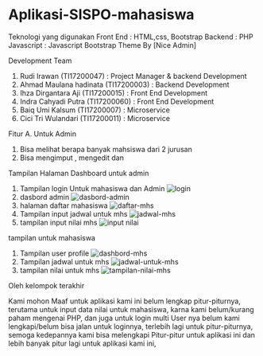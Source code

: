 # Aplikasi-SISPO-mahasiswa

Teknologi yang digunakan
Front End : HTML,css, Bootstrap
Backend : PHP 
Javascript : Javascript
Bootstrap Theme By [Nice Admin]

Development Team
1. Rudi Irawan (TI17200047) :  Project Manager & backend Development
2. Ahmad Maulana hadinata (TI17200003) : Backend Development
3. Ihza Dirgantara Aji (TI17200015) : Front End Development
4. Indra Cahyadi Putra (TI17200060) : Front End Development
5. Baiq Umi Kalsum (TI17200007) : Microservice
6. Cici Tri Wulandari (TI17200011) : Microservice


Fitur
A. Untuk Admin
  1. Bisa melihat berapa banyak mahsiswa dari 2 jurusan 
  2. Bisa mengimput , mengedit dan 



Tampilan Halaman Dashboard untuk admin 
1. Tampilan login Untuk mahasiswa dan Admin 
![login](https://user-images.githubusercontent.com/90679683/150348522-840046b6-1b12-4750-9ef3-1677a0956196.png)
2. dasbord admin
![dasbord-admin](https://user-images.githubusercontent.com/90679683/150351662-f3cea4dd-1223-40d4-bc37-c3af6c94dcbe.png)
3. halaman daftar mahasiswa
![daftar-mhs](https://user-images.githubusercontent.com/90679683/150351893-3cd25251-0b1a-4e82-95ec-6a607d187b5c.png)
4. Tampilan input jadwal untuk mhs
![jadwal-mhs](https://user-images.githubusercontent.com/90679683/150351981-0912fea0-22f6-4466-9913-6e0062882c2d.png)
5. tampilan input nilai mhs
![input nilai](https://user-images.githubusercontent.com/90679683/150352038-a31ee45e-ce80-4025-90c2-a406ead088ac.png)

tampilan untuk mahasiswa
1. Tampilan user profile
![dashbord-mhs](https://user-images.githubusercontent.com/90679683/150352256-31e051dd-b2ba-4a5d-b2db-df39ab019c16.png)
2. Tampilan jadwal untuk mhs
![jadwal-untuk-mhs](https://user-images.githubusercontent.com/90679683/150352323-e03a0379-3c39-471d-a917-2964250758fd.png)
3. tampilan nilai untuk mhs
![tampilan-nilai-mhs](https://user-images.githubusercontent.com/90679683/150352425-5d81b30b-92ae-4f6f-bb94-ea10f24803b2.png)

Oleh kelompok terakhir


Kami mohon Maaf untuk aplikasi kami ini belum lengkap pitur-piturnya,
terutama untuk input data nilai untuk mahasiswa, karna kami belum/kurang paham mengenai PHP,
dan juga untuk login multi User nya belum kami lengkapi/belum bisa jalan untuk loginnya, terlebih lagi untuk pitur-piturnya,
semoga kedepannya kami bisa melengkapi Pitur-pitur untuk aplikasi ini dan lebih banyak pitur lagi untuk aplikasi kami ini,
